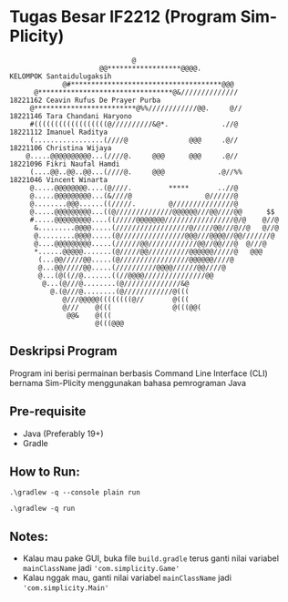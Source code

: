 # Tugas Besar IF2212 (Program Sim-Plicity)

```
                              @
                      @@******************@@@@.                         KELOMPOK Santaidulugaksih
             @#*************************************@@@
      @*********************************@&//////////////                18221162 Ceavin Rufus De Prayer Purba
     @*************************@%%////////////@@.     @//               18221146 Tara Chandani Haryono
     #((((((((((((((((((@//////////&@*.             .//@                18221112 Imanuel Raditya
     (.................(////@               @@@     .@//                18221106 Christina Wijaya
    @.....@@@@@@@@@@...(////@.     @@@      @@@     .@//                18221096 Fikri Naufal Hamdi
     (....@@..@@..@@...(////@.     @@@             .@//%%               18221046 Vincent Winarta
     @.....@@@@@@@@....(@////.         *****       ..//@
     @.....@@@@@@@@@...(&////@                  @//////@
     @........@@@......((/////.        @///////////////@
     @.....@@@@@@@@@...((@//////////////@@@@@@///@@////@@      $$
     #.....@@@@@@@@@....((/////@@@@@@@/////////////////@/@    @//@
      &.........@@@@.....(//////////////////@/////@@///@//@   @//@
      @.........@@@@.....(@////////////////@@@///@@@@//@@///////@
      @....@@@@@@@@@.....(//////@@////////////@@//@@///@  @///@
      *......@@@@@.......(@/////@@//////////@@@@@@/////@   @@@
       (...@@/////@@.....(@/////////////////@@@@@@////@
       @...@@/////@@.....(//////////@@@@//////@@////@
       @...(@((//@.......((//@@@@///////////////@@
        @...(@///@........(@//////////////&@
          @.(@///@........(@////////////@(((
             @///@@@@@((((((((@//       @(((
             @///    @(((               @(((@@(
              @@&    @(((
                     @(((@@@
```

## Deskripsi Program

Program ini berisi permainan berbasis Command Line Interface (CLI) bernama Sim-Plicity menggunakan bahasa pemrograman Java

## Pre-requisite

- Java (Preferably 19+)
- Gradle

## How to Run:

```
.\gradlew -q --console plain run
```

```
.\gradlew -q run
```

## Notes:

- Kalau mau pake GUI, buka file `build.gradle` terus ganti nilai variabel `mainClassName` jadi `'com.simplicity.Game'`
- Kalau nggak mau, ganti nilai variabel `mainClassName` jadi `'com.simplicity.Main'`
